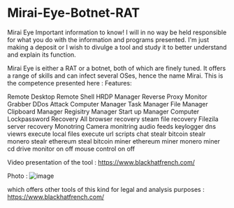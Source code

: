 # Mirai-Eye-Botnet-RAT
Mirai Eye
Important information to know! 
I will in no way be held responsible for what you do with the information and programs presented. I'm just making a deposit or I wish to divulge a tool and study it to better understand and explain its function.

Mirai Eye is either a RAT or a botnet, both of which are finely tuned. It offers a range of skills and can infect several OSes, hence the name Mirai. 
This is the competence presented here : 
Features:

Remote Desktop
Remote Shell
HRDP Manager
Reverse Proxy
Monitor Grabber
DDos Attack Computer Manager
Task Manager
File Manager
Clipboard Manager
Regisitry Manager
Start up Manager
Computer Lockpassword Recovery
All browser recovery
steam file recovery
Filezila server recovery
Monotring
Camera monitring
audio feeds
keylogger
dns viewrs
execute local files
execute url
scripts
chat
stealr
bitcoin stealr
monero stealr
ethereum steal
bitcoin miner
ethereum miner
monero miner
cd drive
monitor on off
mouse control
on off


Video presentation of the tool : https://www.blackhatfrench.com/ 


Photo : ![image](https://github.com/user-attachments/assets/58b08586-4c3e-4dc2-ac60-4ec412dc9afb)

which offers other tools of this kind for legal and analysis purposes  : https://www.blackhatfrench.com/

